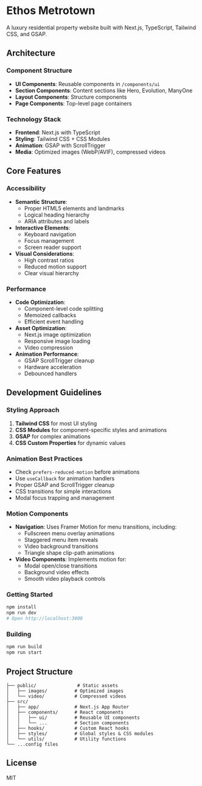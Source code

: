 # Ethos Metrotown

A luxury residential property website built with Next.js, TypeScript, Tailwind CSS, and GSAP.

## Architecture

### Component Structure
- **UI Components**: Reusable components in `/components/ui`
- **Section Components**: Content sections like Hero, Evolution, ManyOne
- **Layout Components**: Structure components
- **Page Components**: Top-level page containers

### Technology Stack
- **Frontend**: Next.js with TypeScript
- **Styling**: Tailwind CSS + CSS Modules
- **Animation**: GSAP with ScrollTrigger
- **Media**: Optimized images (WebP/AVIF), compressed videos

## Core Features

### Accessibility
- **Semantic Structure**:
  - Proper HTML5 elements and landmarks
  - Logical heading hierarchy
  - ARIA attributes and labels
- **Interactive Elements**:
  - Keyboard navigation
  - Focus management
  - Screen reader support
- **Visual Considerations**:
  - High contrast ratios
  - Reduced motion support
  - Clear visual hierarchy

### Performance
- **Code Optimization**:
  - Component-level code splitting
  - Memoized callbacks
  - Efficient event handling
- **Asset Optimization**:
  - Next.js image optimization
  - Responsive image loading
  - Video compression
- **Animation Performance**:
  - GSAP ScrollTrigger cleanup
  - Hardware acceleration
  - Debounced handlers

## Development Guidelines

### Styling Approach
1. **Tailwind CSS** for most UI styling
2. **CSS Modules** for component-specific styles and animations
3. **GSAP** for complex animations
4. **CSS Custom Properties** for dynamic values

### Animation Best Practices
- Check `prefers-reduced-motion` before animations
- Use `useCallback` for animation handlers
- Proper GSAP and ScrollTrigger cleanup
- CSS transitions for simple interactions
- Modal focus trapping and management

### Motion Components
- **Navigation**: Uses Framer Motion for menu transitions, including:
  - Fullscreen menu overlay animations
  - Staggered menu item reveals
  - Video background transitions
  - Triangle shape clip-path animations
- **Video Components**: Implements motion for:
  - Modal open/close transitions
  - Background video effects
  - Smooth video playback controls

### Getting Started
```bash
npm install
npm run dev
# Open http://localhost:3000
```

### Building
```bash
npm run build
npm run start
```

## Project Structure
```
├── public/               # Static assets
│   ├── images/          # Optimized images
│   └── video/           # Compressed videos
├── src/
│   ├── app/             # Next.js App Router
│   ├── components/      # React components
│   │   ├── ui/          # Reusable UI components
│   │   └── ...          # Section components
│   ├── hooks/           # Custom React hooks
│   ├── styles/          # Global styles & CSS modules
│   └── utils/           # Utility functions
└── ...config files
```

## License
MIT
